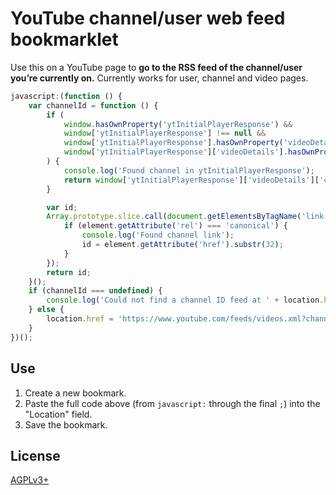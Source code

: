 # YouTube channel/user web feed bookmarklet

Use this on a YouTube page to **go to the RSS feed of the channel/user you’re currently on.** Currently works for user, channel and video pages. 

```javascript
javascript:(function () {
    var channelId = function () {
        if (
            window.hasOwnProperty('ytInitialPlayerResponse') &&
            window['ytInitialPlayerResponse'] !== null &&
            window['ytInitialPlayerResponse'].hasOwnProperty('videoDetails') &&
            window['ytInitialPlayerResponse']['videoDetails'].hasOwnProperty('channelId')
        ) {
            console.log('Found channel in ytInitialPlayerResponse');
            return window['ytInitialPlayerResponse']['videoDetails']['channelId'];
        }

        var id;
        Array.prototype.slice.call(document.getElementsByTagName('link')).forEach(function (element) {
            if (element.getAttribute('rel') === 'canonical') {
                console.log('Found channel link');
                id = element.getAttribute('href').substr(32);
            }
        });
        return id;
    }();
    if (channelId === undefined) {
        console.log('Could not find a channel ID feed at ' + location.href);
    } else {
        location.href = 'https://www.youtube.com/feeds/videos.xml?channel_id=' + channelId;
    }
})();
```

## Use

1. Create a new bookmark.
1. Paste the full code above (from `javascript:` through the final `;`) into the "Location" field.
1. Save the bookmark.

## License

[AGPLv3+](LICENSE)
